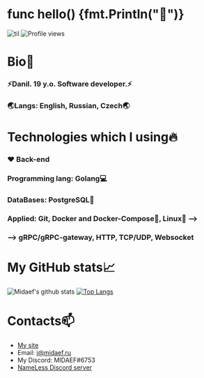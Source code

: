 # func hello() {fmt.Println("👋")} 
![til](https://mir-s3-cdn-cf.behance.net/project_modules/1400/515cb348002457.588b5a1dc87f4.gif)
![Profile views](https://gpvc.arturio.dev/midaef)

# Bio💬
### ⚡Danil. 19 y.o. Software developer.⚡
### 🌏Langs: English, Russian, Czech🌏

# Technologies which I using🔥 
### ❤️ Back-end
### Programming lang: Golang💻
### DataBases: PostgreSQL🐘
### Applied: Git, Docker and Docker-Compose🐳, Linux🐧 -->
### --> gRPC/gRPC-gateway, HTTP, TCP/UDP, Websocket

# My GitHub stats📈
![Midaef's github stats](https://github-readme-stats.vercel.app/api?username=midaef&show_icons=true&theme=default&include_all_commits=true&count_private=true&hide_title=true)  [![Top Langs](https://github-readme-stats.vercel.app/api/top-langs/?username=midaef&layout=compact)](https://github.com/midaef/github-readme-stats)

# Contacts📫
* [My site](http://midaef.com)
* Email: i@midaef.ru
* My Discord: MIDAEF#6753
* [NameLess Discord server](https://discord.gg/tfanwYd)
